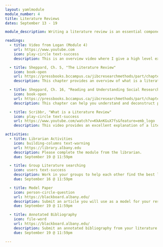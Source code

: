 ```yaml
---
layout: yamlmodule
module_number: 4
title: Literature Reviews
dates: September 13 - 19

module_description: Writing a literature review is an essential component of any research proposal. This module will prepare you to complete one major section of your proposal.

readings:
  - title: Video from Logan (Module 4)
    url: https://www.youtube.com
    icon: play-circle text-success
    description: This is an overview video where I give a high level explanation of the readings and describe this week's tasks.

  - title: Sheppard, Ch. 5, "The Literature Review"
    icon: book-open
    url: https://pressbooks.bccampus.ca/jibcresearchmethods/part/chapter5/
    description: This chapter provides an overview of what is a literature review when it comes to field research.

  - title: Sheppard, Ch. 16, "Reading and Understanding Social Research"
    icon: book-open
    url: https://pressbooks.bccampus.ca/jibcresearchmethods/part/chapter16/
    description: This chapter can help you understand and deconstruct papers that you find through literature searching.

  - title: Scribbr, "What is a Literature Review"
    icon: play-circle text-success
    url: https://www.youtube.com/watch?v=KkAnKGuX7fs&feature=emb_logo
    description: This video provides an excellent explanation of a literature review. The video also provides tips and tricks to help you complete your assignment.

activities:
  - title: Librarian Activities
    icon: building-columns text-warning
    url: https://library.albany.edu
    description: Please complete the module from the librarian.
    due: September 19 @ 11:59pm

  - title: Group Literature searching
    icon: users text-success
    description: Work in your groups to help each other find the best literature.
    due: September 16 @ 11:59pm

  - title: Model Paper
    icon: person-circle-question
    url: https://blackboard.albany.edu/
    description: Submit an article you will use as a model for your research proposal.
    due: September 19 @ 11:59pm

  - title: Annotated Bibliography
    icon: file-word
    url: https://blackboard.albany.edu/
    description: Submit an annotated bibliography from your literature searching. For each source paste in the abstract and then type 2-3 sentences explaining how the supportsyour research question.
    due: September 19 @ 11:59pm

---
```

